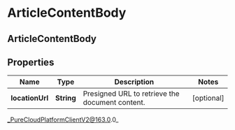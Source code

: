 # ArticleContentBody

## ArticleContentBody

## Properties

|Name | Type | Description | Notes|
|------------ | ------------- | ------------- | -------------|
| **locationUrl** | **String** | Presigned URL to retrieve the document content. | [optional] |



_PureCloudPlatformClientV2@163.0.0_
